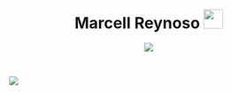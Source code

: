 <h1 align="center"><b>Marcell Reynoso </b><img src="https://media.giphy.com/media/hvRJCLFzcasrR4ia7z/giphy.gif" width="35"></h1>
<!--  -->
<p align="center">
  <a href="https://github.com/DenverCoder1/readme-typing-svg"><img src="https://readme-typing-svg.herokuapp.com?font=Time+New+Roman&color=cyan&size=25&center=true&vCenter=true&width=600&height=100&lines=Soporte+de+TI;"></a>
</p>
<br>

![](http://github-profile-summary-cards.vercel.app/api/cards/profile-details?username=MarcellReynoso&theme=github)
